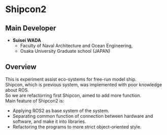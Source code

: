 # Shipcon2
## Main Developer
* **Suisei WADA**
  * Faculty of Naval Architecture and Ocean Engineering,
  * Osaka University Graduate school (JAPAN)
## Overview
This is experiment assist eco-systems for free-run model ship.<br>
Shipcon, which is previous system, was implemented with poor knowledge about ROS.<br>
So we are refactorring first Shipcon, aimed to add more function.<br>
Main feature of Shipcon2 is:
* Applying ROS2 as base system of the system.
* Separating common function of connection between hardware and software, and make it into libraries.
* Refactoring the programs to more strict object-oriented style. 

